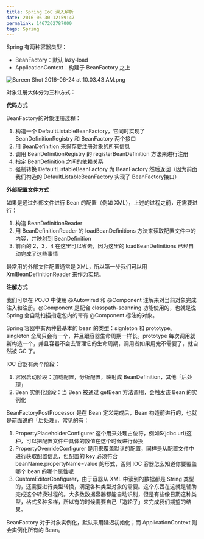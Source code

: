 ```yaml
---
title: Spring IoC 深入解析
date: 2016-06-30 12:59:47
permalink: 1467262787000
tags: Spring
---
```


Spring 有两种容器类型：

- BeanFactory：默认 lazy-load
- ApplicationContext：构建于 BeanFactory 之上

![Screen Shot 2016-06-24 at 10.03.43 AM.png](http://cdn.yyqian.com/201606241004-FqiUyxfP_kWIWmoqQbO6ShhD-_Pm?imageView2/2/w/800/h/600)

对象注册大体分为三种方式：

**代码方式**

BeanFactory的对象注册过程：

1. 构造一个 DefaultListableBeanFactory，它同时实现了 BeanDefinitionRegistry 和 BeanFactory 两个接口
2. 用 BeanDefinition 来保存要注册对象的所有信息
3. 调用 BeanDefinitionRegistry 的 registerBeanDefinition 方法来进行注册
4. 指定 BeanDefinition 之间的依赖关系
5. 强制转换 DefaultListableBeanFactory 为 BeanFactory 然后返回（因为前面我们构造的 DefaultListableBeanFactory 实现了 BeanFactory接口）

**外部配置文件方式**

如果是通过外部文件进行 Bean 的配置（例如 XML），上述的过程之前，还需要进行：

1. 构造 BeanDefinitionReader
2. 用 BeanDefinitionReader 的 loadBeanDefinitions 方法来读取配置文件中的内容，并映射到 BeanDefinition
3. 前面的 2，3，4 在这里可以省去，因为这里的 loadBeanDefinitions 已经自动完成了这些事情

最常用的外部文件配置通常是 XML，所以第一步我们可以用 XmlBeanDefinitionReader 来作为实现。

**注解方式**

我们可以在 POJO 中使用 @Autowired 和 @Component 注解来对当前对象完成注入和注册。@Component 是配合 classpath-scanning 功能使用的，也就是说 Spring 会自动扫描指定包内的带有 @Component 标注的对象。

Spring 容器中有两种最基本的 bean 的类型：signleton 和 prototype。singleton 全局只会有一个，并且跟容器生命周期一样长。prototype 每次调用就新构造一个，并且容器不会去管理它的生命周期，调用者如果用完不需要了，就自然被 GC 了。

IOC 容器有两个阶段：

1. 容器启动阶段：加载配置，分析配置，映射成 BeanDefinition，其他「后处理」
2. Bean 实例化阶段：当 Bean 被通过 getBean 方法调用，会触发该 Bean 的实例化

BeanFactoryPostProcessor 是在 Bean 定义完成后，Bean 构造前进行的，也就是前面说的「后处理」，常见的有：

1. PropertyPlaceholderConfigurer 这个用来处理占位符，例如${jdbc.url}这种，可以把配置文件中具体的数值在这个时候进行替换
2. PropertyOverrideConfigurer 是用来覆盖默认的配置，同样是从配置文件中进行获取配置信息，但配置的 key 必须符合 beanName.propertyName=value 的形式，否则 IOC 容器怎么知道你要覆盖哪个 bean 的哪个属性呢
3. CustomEditorConfigurer，由于容器从 XML 中读到的数据都是 String 类型的，还需要进行类型转换，满足各种类型对象的需要。这个东西在这就是辅助完成这个转换过程的。大多数数据容器都能自动识别，但是有些像日期这种类型，格式多种多样，所以有的时候需要自己「造轮子」来完成我们期望的结果。

BeanFactory 对于对象实例化，默认采用延迟初始化；而 ApplicationContext 则会实例化所有的 Bean。
